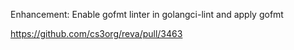 Enhancement: Enable gofmt linter in golangci-lint and apply gofmt

https://github.com/cs3org/reva/pull/3463